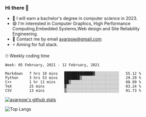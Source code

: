 ### Hi there 👋
<!--I have been a GitHub member for [![Years Badge](https://badges.pufler.dev/years/avarpow)](https://badges.pufler.dev)-->
- 🌱 I will earn a bachelor's degree in computer science in 2023.
- 😄 I'm interested in Computer Graphics, High Performance Computing,Embedded Systems,Web design and Site Reliability Engineering.
- 💬 Contact me by email avarpow@gmail.com
- ⚡ Aiming for full stack.

<!--💻 Coding Activity Logging

[![Commits Badge](https://badges.pufler.dev/commits/weekly/avarpow)](https://badges.pufler.dev)-->

⏱ Weekly coding time
<!--START_SECTION:waka-->
```text
Week: 05 February, 2021 - 12 February, 2021

Markdown   7 hrs 19 mins   █████████████▓░░░░░░░░░░░   55.12 % 
Python     3 hrs 53 mins   ███████▒░░░░░░░░░░░░░░░░░   29.29 % 
C++        1 hr 11 mins    ██▒░░░░░░░░░░░░░░░░░░░░░░   08.99 % 
TeX        25 mins         ▓░░░░░░░░░░░░░░░░░░░░░░░░   03.24 % 
CSV        13 mins         ▒░░░░░░░░░░░░░░░░░░░░░░░░   01.73 % 
```
<!--END_SECTION:waka-->

[![avarpow's github stats](https://github-readme-stats.vercel.app/api?username=avarpow&count_private=true&show_icons=true&hide=issues&hide_border=true)](https://github.com/anuraghazra/github-readme-stats)

![Top Langs](https://github-readme-stats.vercel.app/api/top-langs/?username=avarpow&layout=compact&hide_border=true) 
<!--[![avarpow's wakatime stats](https://github-readme-stats.vercel.app/api/wakatime?username=avarpow)](https://github.com/anuraghazra/github-readme-stats)-->
